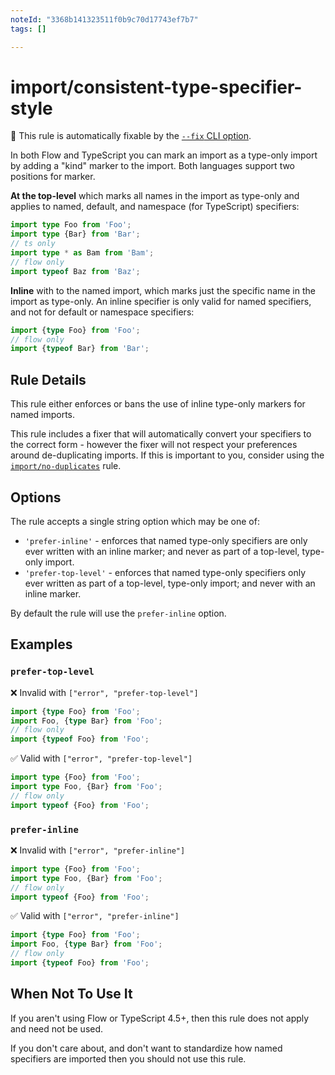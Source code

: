 ```yaml
---
noteId: "3368b141323511f0b9c70d17743ef7b7"
tags: []

---
```


# import/consistent-type-specifier-style

🔧 This rule is automatically fixable by the [`--fix` CLI option](https://eslint.org/docs/latest/user-guide/command-line-interface#--fix).

<!-- end auto-generated rule header -->

In both Flow and TypeScript you can mark an import as a type-only import by adding a "kind" marker to the import. Both languages support two positions for marker.

**At the top-level** which marks all names in the import as type-only and applies to named, default, and namespace (for TypeScript) specifiers:

```ts
import type Foo from 'Foo';
import type {Bar} from 'Bar';
// ts only
import type * as Bam from 'Bam';
// flow only
import typeof Baz from 'Baz';
```

**Inline** with to the named import, which marks just the specific name in the import as type-only. An inline specifier is only valid for named specifiers, and not for default or namespace specifiers:

```ts
import {type Foo} from 'Foo';
// flow only
import {typeof Bar} from 'Bar';
```

## Rule Details

This rule either enforces or bans the use of inline type-only markers for named imports.

This rule includes a fixer that will automatically convert your specifiers to the correct form - however the fixer will not respect your preferences around de-duplicating imports. If this is important to you, consider using the [`import/no-duplicates`] rule.

[`import/no-duplicates`]: ./no-duplicates.md

## Options

The rule accepts a single string option which may be one of:

 - `'prefer-inline'` - enforces that named type-only specifiers are only ever written with an inline marker; and never as part of a top-level, type-only import.
 - `'prefer-top-level'` - enforces that named type-only specifiers only ever written as part of a top-level, type-only import; and never with an inline marker.

By default the rule will use the `prefer-inline` option.

## Examples

### `prefer-top-level`

❌ Invalid with `["error", "prefer-top-level"]`

```ts
import {type Foo} from 'Foo';
import Foo, {type Bar} from 'Foo';
// flow only
import {typeof Foo} from 'Foo';
```

✅ Valid with `["error", "prefer-top-level"]`

```ts
import type {Foo} from 'Foo';
import type Foo, {Bar} from 'Foo';
// flow only
import typeof {Foo} from 'Foo';
```

### `prefer-inline`

❌ Invalid with `["error", "prefer-inline"]`

```ts
import type {Foo} from 'Foo';
import type Foo, {Bar} from 'Foo';
// flow only
import typeof {Foo} from 'Foo';
```

✅ Valid with `["error", "prefer-inline"]`

```ts
import {type Foo} from 'Foo';
import Foo, {type Bar} from 'Foo';
// flow only
import {typeof Foo} from 'Foo';
```

## When Not To Use It

If you aren't using Flow or TypeScript 4.5+, then this rule does not apply and need not be used.

If you don't care about, and don't want to standardize how named specifiers are imported then you should not use this rule.
